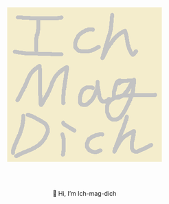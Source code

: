 #

<div align="center">
  <img src="https://github.com/Ich-mag-dich/Ich-mag-dich/blob/main/imd.png" />

<br><br>

👋 Hi, I’m Ich-mag-dich

</div>
